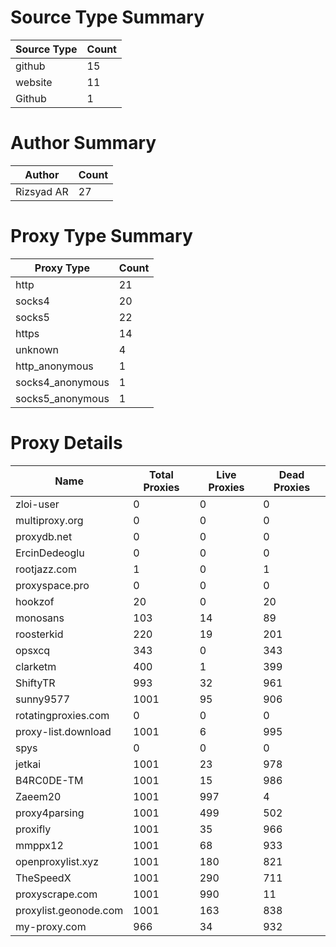 # Source Type Summary

| Source Type | Count |
|-------------|-------|
| github | 15 |
| website | 11 |
| Github | 1 |


# Author Summary

| Author | Count |
|--------|-------|
| Rizsyad AR | 27 |


# Proxy Type Summary

| Proxy Type | Count |
|------------|-------|
| http | 21 |
| socks4 | 20 |
| socks5 | 22 |
| https | 14 |
| unknown | 4 |
| http_anonymous | 1 |
| socks4_anonymous | 1 |
| socks5_anonymous | 1 |


# Proxy Details

| Name | Total Proxies | Live Proxies | Dead Proxies |
|------|---------------|--------------|---------------|
| zloi-user | 0 | 0 | 0 |
| multiproxy.org | 0 | 0 | 0 |
| proxydb.net | 0 | 0 | 0 |
| ErcinDedeoglu | 0 | 0 | 0 |
| rootjazz.com | 1 | 0 | 1 |
| proxyspace.pro | 0 | 0 | 0 |
| hookzof | 20 | 0 | 20 |
| monosans | 103 | 14 | 89 |
| roosterkid | 220 | 19 | 201 |
| opsxcq | 343 | 0 | 343 |
| clarketm | 400 | 1 | 399 |
| ShiftyTR | 993 | 32 | 961 |
| sunny9577 | 1001 | 95 | 906 |
| rotatingproxies.com | 0 | 0 | 0 |
| proxy-list.download | 1001 | 6 | 995 |
| spys | 0 | 0 | 0 |
| jetkai | 1001 | 23 | 978 |
| B4RC0DE-TM | 1001 | 15 | 986 |
| Zaeem20 | 1001 | 997 | 4 |
| proxy4parsing | 1001 | 499 | 502 |
| proxifly | 1001 | 35 | 966 |
| mmppx12 | 1001 | 68 | 933 |
| openproxylist.xyz | 1001 | 180 | 821 |
| TheSpeedX | 1001 | 290 | 711 |
| proxyscrape.com | 1001 | 990 | 11 |
| proxylist.geonode.com | 1001 | 163 | 838 |
| my-proxy.com | 966 | 34 | 932 |

